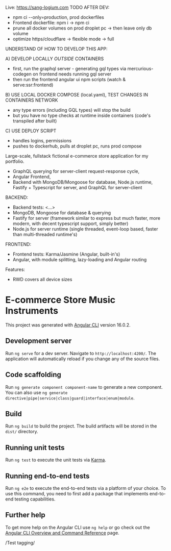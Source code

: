 Live: https://sang-logium.com
TODO AFTER DEV:

- npm ci --only=production, prod dockerfiles
- Frontend dockerfile: npm i -> npm ci
- prune all docker volumes on prod droplet pc -> then leave only db volume
- optimize https/cloudflare -> flexible mode -> full

UNDERSTAND OF HOW TO DEVELOP THIS APP:

A) DEVELOP LOCALLY _OUTSIDE_ CONTAINERS

- first, run the graphql server - generating gql types via mercurious-codegen on frontend needs running gql server
- then run the frontend angular ui npm scripts (watch & serve:ssr:frontend)

B) USE LOCAL DOCKER COMPOSE (local.yaml), TEST CHANGES IN CONTAINERS NETWORK

- any type errors (including GQL types) will stop the build
- but you have no type checks at runtime inside containers (code's transpiled after built)

C) USE DEPLOY SCRIPT

- handles logins, permissions
- pushes to dockerhub, pulls at droplet pc, runs prod compose

Large-scale, fullstack fictional e-commerce store application for my portfolio.

- GraphQL querying for server-client request-response cycle,
- Angular Frontend,
- Backend with MongoDB/Mongoose for database, Node.js runtime,
  Fastify + Typescript for server, and GraphQL for server-client

BACKEND:

- Backend tests: <...>
- MongoDB, Mongoose for database & querying
- Fastify for server (framework similar to express but much faster, more modern, with decent typescript support, simply better)
- Node.js for server runtime (single threaded, event-loop based, faster than multi-threaded runtime's)

<!-- test -->

FRONTEND:

- Frontend tests: Karma/Jasmine (Angular, built-in's)
- Angular, with module splitting, lazy-loading and Angular routing

Features:

- RWD covers all device sizes

# E-commerce Store Music Instruments

This project was generated with [Angular CLI](https://github.com/angular/angular-cli) version 16.0.2.

## Development server

Run `ng serve` for a dev server. Navigate to `http://localhost:4200/`. The application will automatically reload if you change any of the source files.

## Code scaffolding

Run `ng generate component component-name` to generate a new component. You can also use `ng generate directive|pipe|service|class|guard|interface|enum|module`.

## Build

Run `ng build` to build the project. The build artifacts will be stored in the `dist/` directory.

## Running unit tests

Run `ng test` to execute the unit tests via [Karma](https://karma-runner.github.io).

## Running end-to-end tests

Run `ng e2e` to execute the end-to-end tests via a platform of your choice. To use this command, you need to first add a package that implements end-to-end testing capabilities.

## Further help

To get more help on the Angular CLI use `ng help` or go check out the [Angular CLI Overview and Command Reference](https://angular.io/cli) page.

/Test tagging/
